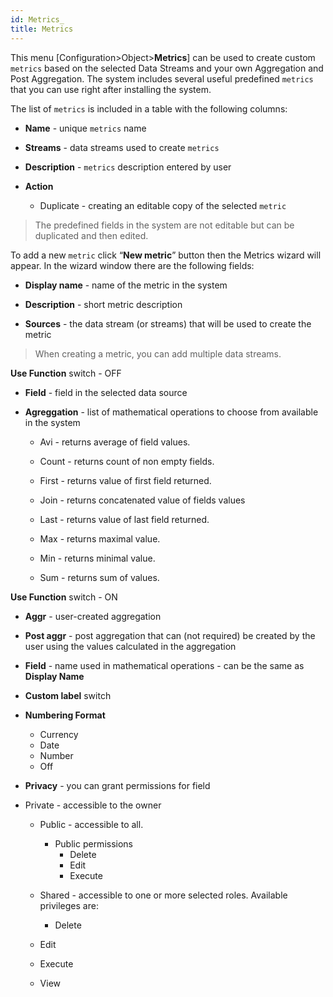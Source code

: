 ```yaml
---
id: Metrics_
title: Metrics
---
```


This menu [Configuration>Object>**Metrics**] can be used to create custom `metrics` based on the selected Data Streams and your own Aggregation and Post Aggregation. The system includes several useful predefined  `metrics`  that you can use right after installing the system.

The list of `metrics` is included in a table with the following columns:

- **Name** - unique `metrics` name

- **Streams** - data streams used to create  `metrics` 

- **Description** -  `metrics`  description entered by user

- **Action**

  - Duplicate -  creating an editable copy of the selected  `metric`

    

> The predefined fields in the system are not editable but can be duplicated and then edited.



To add a new `metric` click “**New metric**” button then the Metrics wizard will appear. In the wizard window there are the following fields:

- **Display name** - name of the metric in the system

- **Description** - short metric description

- **Sources** - the data stream (or streams) that will be used to create the metric

  

> When creating a metric, you can add multiple data streams.



**Use Function** switch - OFF 

- **Field** - field in the selected data source

- **Agreggation** - list of mathematical operations to choose from available in the system
  - Avi - returns average of field values.
  - Count - returns count of non empty fields.
  
  - First - returns value of first field returned.
  
  - Join - returns concatenated value of fields values
  
  - Last - returns value of last field returned.
  
  - Max - returns maximal value.
  
  - Min - returns minimal value.
  
  - Sum - returns sum of values.

**Use Function** switch - ON

- **Aggr** - user-created aggregation
- **Post aggr** - post aggregation that can (not required) be created by the user using the values calculated in the aggregation
- **Field** - name used in mathematical operations - can be the same as **Display Name**
- **Custom label** switch
- **Numbering Format**
  - Currency
  - Date
  - Number
  - Off
  
- **Privacy** - you can grant permissions for field
- Private - accessible to the owner
  - Public - accessible to all. 
    - Public permissions
      - Delete
      - Edit
      - Execute
  - Shared - accessible to one or more selected roles. Available privileges are:
    - Delete
  
  - Edit
  
  - Execute
  
  - View







